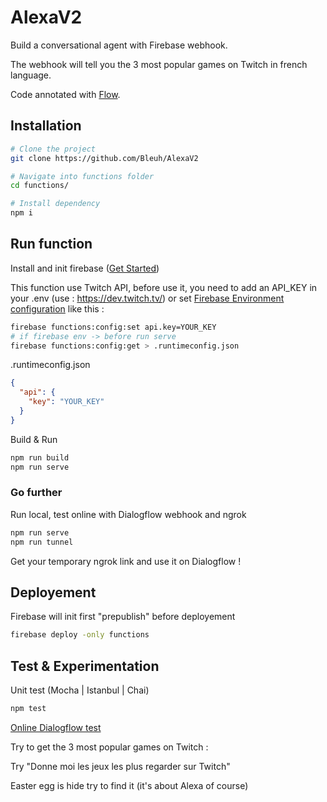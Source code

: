 # AlexaV2
Build a conversational agent with Firebase webhook.

The webhook will tell you the 3 most popular games on Twitch in french language.

Code annotated with [Flow](http://flowtype.org/).

## Installation

```bash
# Clone the project
git clone https://github.com/Bleuh/AlexaV2

# Navigate into functions folder
cd functions/

# Install dependency
npm i
```
## Run function
Install and init firebase ([Get Started](https://firebase.google.com/docs/functions/get-started))

This function use Twitch API, before use it, you need to add an API_KEY in your .env (use : https://dev.twitch.tv/) or set [Firebase Environment configuration](https://firebase.google.com/docs/functions/config-env) like this :
```bash
firebase functions:config:set api.key=YOUR_KEY
# if firebase env -> before run serve
firebase functions:config:get > .runtimeconfig.json
```
.runtimeconfig.json
```json
{
  "api": {
    "key": "YOUR_KEY"
  }
}
```

Build & Run
```bash
npm run build
npm run serve
```

### Go further
Run local, test online with Dialogflow webhook and ngrok
```bash
npm run serve
npm run tunnel
```
Get your temporary ngrok link and use it on Dialogflow !


## Deployement
Firebase will init first "prepublish" before deployement
```bash
firebase deploy -only functions
```

## Test & Experimentation
Unit test (Mocha | Istanbul | Chai)
```bash
npm test
```

[Online Dialogflow test](https://bot.dialogflow.com/ec7674ae-6463-4abd-a246-591d38e58d28)

Try to get the 3 most popular games on Twitch :

Try  "Donne moi les jeux les plus regarder sur Twitch"

Easter egg is hide try to find it (it's about Alexa of course)